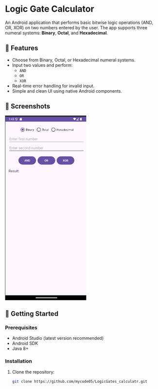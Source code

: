 # Logic Gate Calculator

An Android application that performs basic bitwise logic operations (AND, OR, XOR) on two numbers entered by the user. The app supports three numeral systems: **Binary**, **Octal**, and **Hexadecimal**.

## 🧠 Features

- Choose from Binary, Octal, or Hexadecimal numeral systems.
- Input two values and perform:
  - `AND`
  - `OR`
  - `XOR`
- Real-time error handling for invalid input.
- Simple and clean UI using native Android components.

## 📱 Screenshots
![Logic_cal UI](screenshots/logic_cal.png)
## 🚀 Getting Started

### Prerequisites

- Android Studio (latest version recommended)
- Android SDK
- Java 8+

### Installation

1. Clone the repository:

   ```bash
   git clone https://github.com/mycode05/LogicGates_calculatr.git
   
